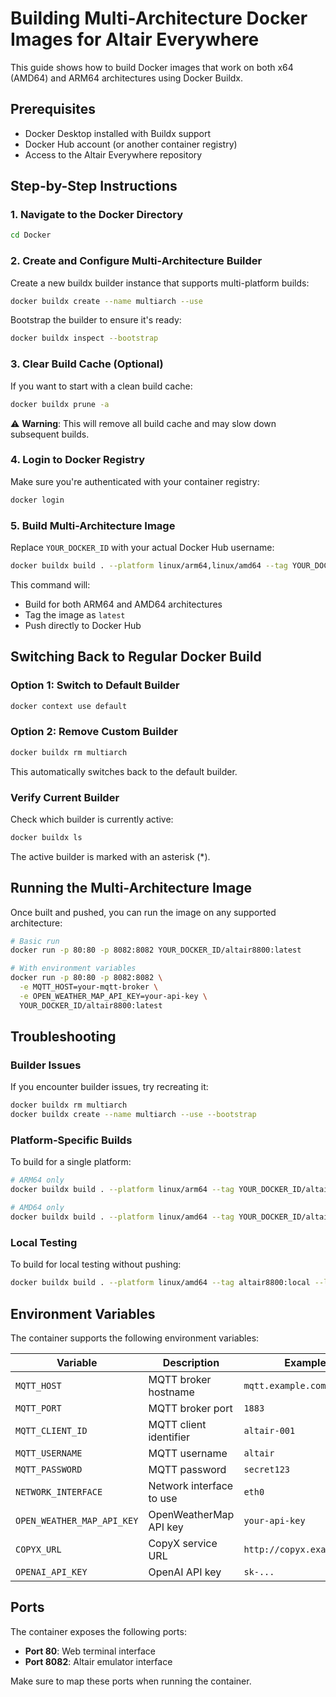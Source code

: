 # Building Multi-Architecture Docker Images for Altair Everywhere

This guide shows how to build Docker images that work on both x64 (AMD64) and ARM64 architectures using Docker Buildx.

## Prerequisites

- Docker Desktop installed with Buildx support
- Docker Hub account (or another container registry)
- Access to the Altair Everywhere repository

## Step-by-Step Instructions

### 1. Navigate to the Docker Directory

```bash
cd Docker
```

### 2. Create and Configure Multi-Architecture Builder

Create a new buildx builder instance that supports multi-platform builds:

```bash
docker buildx create --name multiarch --use
```

Bootstrap the builder to ensure it's ready:

```bash
docker buildx inspect --bootstrap
```

### 3. Clear Build Cache (Optional)

If you want to start with a clean build cache:

```bash
docker buildx prune -a
```

⚠️ **Warning**: This will remove all build cache and may slow down subsequent builds.

### 4. Login to Docker Registry

Make sure you're authenticated with your container registry:

```bash
docker login
```

### 5. Build Multi-Architecture Image

Replace `YOUR_DOCKER_ID` with your actual Docker Hub username:

```bash
docker buildx build . --platform linux/arm64,linux/amd64 --tag YOUR_DOCKER_ID/altair8800:latest --push
```

This command will:
- Build for both ARM64 and AMD64 architectures
- Tag the image as `latest`
- Push directly to Docker Hub

## Switching Back to Regular Docker Build

### Option 1: Switch to Default Builder

```bash
docker context use default
```

### Option 2: Remove Custom Builder

```bash
docker buildx rm multiarch
```

This automatically switches back to the default builder.

### Verify Current Builder

Check which builder is currently active:

```bash
docker buildx ls
```

The active builder is marked with an asterisk (*).

## Running the Multi-Architecture Image

Once built and pushed, you can run the image on any supported architecture:

```bash
# Basic run
docker run -p 80:80 -p 8082:8082 YOUR_DOCKER_ID/altair8800:latest

# With environment variables
docker run -p 80:80 -p 8082:8082 \
  -e MQTT_HOST=your-mqtt-broker \
  -e OPEN_WEATHER_MAP_API_KEY=your-api-key \
  YOUR_DOCKER_ID/altair8800:latest
```

## Troubleshooting

### Builder Issues

If you encounter builder issues, try recreating it:

```bash
docker buildx rm multiarch
docker buildx create --name multiarch --use --bootstrap
```

### Platform-Specific Builds

To build for a single platform:

```bash
# ARM64 only
docker buildx build . --platform linux/arm64 --tag YOUR_DOCKER_ID/altair8800:arm64 --push

# AMD64 only
docker buildx build . --platform linux/amd64 --tag YOUR_DOCKER_ID/altair8800:amd64 --push
```

### Local Testing

To build for local testing without pushing:

```bash
docker buildx build . --platform linux/amd64 --tag altair8800:local --load
```

## Environment Variables

The container supports the following environment variables:

| Variable | Description | Example |
|----------|-------------|---------|
| `MQTT_HOST` | MQTT broker hostname | `mqtt.example.com` |
| `MQTT_PORT` | MQTT broker port | `1883` |
| `MQTT_CLIENT_ID` | MQTT client identifier | `altair-001` |
| `MQTT_USERNAME` | MQTT username | `altair` |
| `MQTT_PASSWORD` | MQTT password | `secret123` |
| `NETWORK_INTERFACE` | Network interface to use | `eth0` |
| `OPEN_WEATHER_MAP_API_KEY` | OpenWeatherMap API key | `your-api-key` |
| `COPYX_URL` | CopyX service URL | `http://copyx.example.com` |
| `OPENAI_API_KEY` | OpenAI API key | `sk-...` |

## Ports

The container exposes the following ports:

- **Port 80**: Web terminal interface
- **Port 8082**: Altair emulator interface

Make sure to map these ports when running the container.